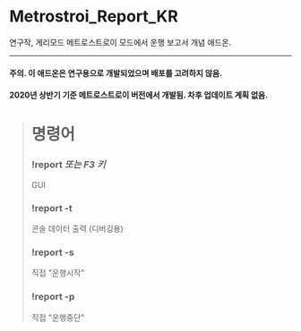 # Metrostroi_Report_KR
연구작, 게리모드 메트로스트로이 모드에서 운행 보고서 개념 애드온.

_____
#### 주의. 이 애드온은 연구용으로 개발되었으며 배포를 고려하지 않음.
#### 2020년 상반기 기준 메트로스트로이 버전에서 개발됨. 차후 업데이트 계획 없음.
    
        
> # 명령어    
> ### !report *또는 F3 키*
> GUI
> ### !report -t
> 콘솔 데이터 출력 (디버깅용)
> ### !report -s
> 직접 "운행시작"
> ### !report -p
> 직접 "운행중단"
